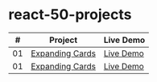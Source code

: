 # react-50-projects
|  #  | Project                                                                                                                     | Live Demo                                                                         |
| :-: | --------------------------------------------------------------------------------------------------------------------------- | --------------------------------------------------------------------------------- |
| 01  | [Expanding Cards](https://github.com/Truhcaz/react-50-projects/tree/main/1-expanding-cards)                             | [Live Demo](https://truhcaz.github.io/react-50-projects/1-expanding-cards)               |
| 01  | [Expanding Cards](https://github.com/Truhcaz/react-50-projects/tree/main/2-progress-steps)                             | [Live Demo](https://truhcaz.github.io/react-50-projects/2-progress-steps)               |